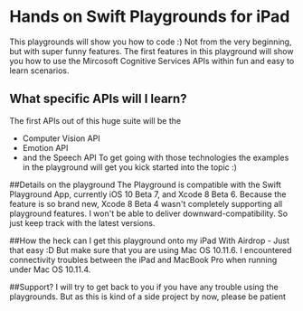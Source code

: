 # Hands on Swift Playgrounds for iPad

This playgrounds will show you how to code :) Not from the very beginning, but with super funny features. The first features in this playground will show you how to use the Mircosoft Cognitive Services APIs within fun and easy to learn scenarios.

## What specific APIs will I learn?
The first APIs out of this huge suite will be the
- Computer Vision API
- Emotion API
- and the Speech API
To get going with those technologies the examples in the playground will get you kick started into the topic :)

##Details on the playground
The Playground is compatible with the Swift Playground App, currently iOS 10 Beta 7, and Xcode 8 Beta 6. Because the feature is so brand new, Xcode 8 Beta 4 wasn't completely supporting all playground features. I won't be able to deliver downward-compatibility. So just keep track with the latest versions.

##How the heck can I get this playground onto my iPad
With Airdrop - Just that easy :D But make sure that you are using Mac OS 10.11.6. I encountered connectivity troubles between the iPad and MacBook Pro when running under Mac OS 10.11.4.

##Support?
I will try to get back to you if you have any trouble using the playgrounds. But as this is kind of a side project by now, please be patient
